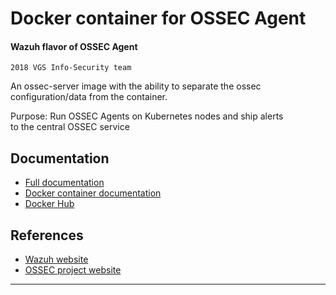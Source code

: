 # Docker container for OSSEC Agent
#### Wazuh flavor of OSSEC Agent

```
2018 VGS Info-Security team
```

An ossec-server image with the ability to separate the ossec configuration/data from the container.    


Purpose: Run OSSEC Agents on Kubernetes nodes and ship alerts    
to the central OSSEC service    

## Documentation
* [Full documentation](http://documentation.wazuh.com)
* [Docker container documentation](http://documentation.wazuh.com/en/latest/ossec_docker.html#ossec-hids-container)
* [Docker Hub](https://hub.docker.com/r/wazuh/docker-ossec/)

## References
* [Wazuh website](http://wazuh.com)
* [OSSEC project website](http://ossec.github.io)
---